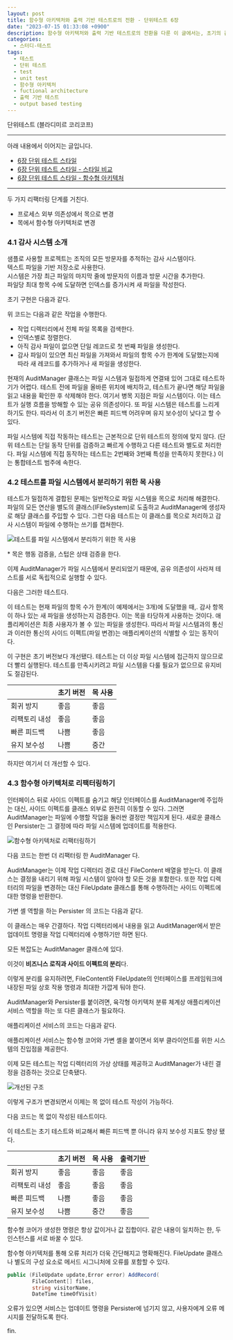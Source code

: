 ```yaml
---
layout: post
title: 함수형 아키텍처와 출력 기반 테스트로의 전환 - 단위테스트 6장
date: "2023-07-15 01:33:08 +0900"
description: 함수형 아키텍처와 출력 기반 테스트로의 전환을 다룬 이 글에서는, 초기의 감사 시스템 구현에서 파일 시스템 의존성을 제거하고, 목(mock) 객체를 활용하여 테스트를 독립적으로 수행하는 방법을 설명합니다. 리팩토링을 통해 비즈니스 로직과 사이드 이펙트를 분리하고, 새로운 Persister 클래스를 도입하여 테스트의 속도와 유지 보수성을 개선했습니다. 최종적으로, 함수형 아키텍처를 적용함으로써 오류 처리도 간단해지고 명확해졌습니다.
categories:
  - 스터디-테스트
tags:
  - 테스트
  - 단위 테스트
  - test
  - unit test
  - 함수형 아키텍처
  - fuctional architecture
  - 출력 기반 테스트
  - output based testing
---
```


단위테스트 (블라디미르 코리코프)

---

아래 내용에서 이어지는 글입니다.

- [6장 단위 테스트 스타일](/2023/07/11/unit-test-style)
- [6장 단위 테스트 스타일 - 스타일 비교](/2023/07/12/unit-test-style-comparison)
- [6장 단위 테스트 스타일 - 함수형 아키텍처](/2023/07/13/functional-architecture)

---

두 가지 리팩터링 단계를 거친다.

- 프로세스 외부 의존성에서 목으로 변경
- 목에서 함수형 아키텍처로 변경

### 4.1 감사 시스템 소개

샘플로 사용할 프로젝트는 조직의 모든 방문자를 추적하는 감사 시스템이다.  
텍스트 파일을 기반 저장소로 사용한다.  
시스템은 가장 최근 파일의 마지막 줄에 방문자의 이름과 방문 시간을 추가한다.  
파일당 최대 항목 수에 도달하면 인덱스를 증가시켜 새 파일을 작성한다.

초기 구현은 다음과 같다.

<script src="https://gist.github.com/dev-jonghoonpark/50148202c34029d912874b5c6b541ed6.js?file=1.%20AuditManager"></script>

위 코드는 다음과 같은 작업을 수행한다.

- 작업 디렉터리에서 전체 파일 목록을 검색한다.
- 인덱스별로 정렬한다.
- 아직 감사 파일이 없으면 단일 레코드로 첫 번째 파일을 생성한다.
- 감사 파일이 있으면 최신 파일을 가져와서 파일의 항목 수가 한계에 도달했는지에 따라 새 레코드를 추가하거나 새 파일을 생성한다.

현재의 AuditManager 클래스는 파일 시스템과 밀접하게 연결돼 있어 그대로 테스트하기가 어렵다. 테스트 전에 파일을 올바른 위치에 배치하고, 테스트가 끝나면 해당 파일을 읽고 내용을 확인한 후 삭제해야 한다. 여기서 병목 지점은 파일 시스템이다. 이는 테스트가 실행 흐름을 방해할 수 있는 공유 의존성이다. 또 파일 시스템은 테스트를 느리게 하기도 한다. 따라서 이 초기 버전은 빠른 피드백 어려우며 유지 보수성이 낮다고 할 수 있다.

파일 시스템에 직접 작동하는 테스트는 근본적으로 단위 테스트의 정의에 맞지 않다. (단위 테스트는 단일 동작 단위를 검증하고 빠르게 수행하고 다른 테스트와 별도로 처리한다. 파일 시스템에 직접 동작하는 테스트는 2번째와 3번째 특성을 만족하지 못한다.) 이는 통합테스트 범주에 속한다.

### 4.2 테스트를 파일 시스템에서 분리하기 위한 목 사용

테스트가 밀접하게 결합된 문제는 일반적으로 파일 시스템을 목으로 처리해 해결한다. 파일의 모든 연산을 별도의 클래스(IFileSystem)로 도출하고 AuditManager에 생성자로 해당 클래스를 주입할 수 있다. 그런 다음 테스트는 이 클래스를 목으로 처리하고 감사 시스템이 파일에 수행하는 쓰기를 캡쳐한다.

![테스트를 파일 시스템에서 분리하기 위한 목 사용](/assets/images/2023-07-15-transitioning-to-functional-architecture-and-output-based-testing/image1.png)

\* 목은 행동 검증을, 스텁은 상태 검증을 한다.

<script src="https://gist.github.com/dev-jonghoonpark/50148202c34029d912874b5c6b541ed6.js?file=2-1. AuditManager 생성자를 통한 파일 시스템의 명시적 주입"></script>

<script src="https://gist.github.com/dev-jonghoonpark/50148202c34029d912874b5c6b541ed6.js?file=2-2. 새로운 iFileSystem 인터페이스 사용"></script>

이제 AuditManager가 파일 시스템에서 분리되었기 때문에, 공유 의존성이 사라져 테스트를 서로 독립적으로 실행할 수 있다.

다음은 그러한 테스트다.

<script src="https://gist.github.com/dev-jonghoonpark/50148202c34029d912874b5c6b541ed6.js?file=2-3. 목을 이용한 감사 시스템의 동작 확인"></script>

이 테스트는 현재 파일의 항목 수가 한계(이 예제에서는 3개)에 도달했을 때,. 감사 항목이 하나 있는 새 파일을 생성하는지 검증한다. 이는 목을 타당하게 사용하는 것이다. 애플리케이션은 최종 사용자가 볼 수 있는 파일을 생성한다. 따라서 파일 시스템과의 통신과 이러한 통신의 사이드 이펙트(파일 변경)는 애플리케이션의 식별할 수 있는 동작이다.

이 구현은 초기 버전보다 개선됐다. 테스트는 더 이상 파일 시스템에 접근하지 않으므로 더 빨리 실행된다. 테스트를 만족시키려고 파일 시스템을 다룰 필요가 없으므로 유지비도 절감된다.

|               | 초기 버전 | 목 사용 |
| ------------- | --------- | ------- |
| 회귀 방지     | 좋음      | 좋음    |
| 리팩토리 내성 | 좋음      | 좋음    |
| 빠른 피드백   | 나쁨      | 좋음    |
| 유지 보수성   | 나쁨      | 중간    |

하지만 여기서 더 개선할 수 있다.

### 4.3 함수형 아키텍처로 리팩터링하기

인터페이스 뒤로 사이드 이펙트를 숨기고 해당 인터페이스를 AuditManager에 주입하는 대신, 사이드 이펙트를 클래스 외부로 완전히 이동할 수 있다. 그러면 AuditManager는 파일에 수행할 작업을 둘러싼 결정만 책임지게 된다. 새로운 클래스인 Persister는 그 결정에 따라 파일 시스템에 업데이트를 적용한다.

![함수형 아키텍처로 리팩터링하기](/assets/images/2023-07-15-transitioning-to-functional-architecture-and-output-based-testing/image2.png)

다음 코드는 한번 더 리팩터링 한 AuditManager 다.

<script src="https://gist.github.com/dev-jonghoonpark/50148202c34029d912874b5c6b541ed6.js?file=3. 리팩터링 후의 AuditManager"></script>

AuditManager는 이제 작업 디렉터리 경로 대신 FileContent 배열을 받는다. 이 클래스는 결정을 내리기 위해 파일 시스템이 알아야 할 모든 것을 포함한다. 또한 작업 디렉터리의 파일을 변경하는 대신 FileUpdate 클래스를 통해 수행하려는 사이드 이펙트에 대한 명령을 반환한다.

<script src="https://gist.github.com/dev-jonghoonpark/50148202c34029d912874b5c6b541ed6.js?file=3-1. FileContent"></script>

<script src="https://gist.github.com/dev-jonghoonpark/50148202c34029d912874b5c6b541ed6.js?file=3-2. FileUpdate"></script>

가변 셸 역할을 하는 Persister 의 코드는 다음과 같다.

<script src="https://gist.github.com/dev-jonghoonpark/50148202c34029d912874b5c6b541ed6.js?file=3-3. Persister"></script>

이 클래스는 매우 간결하다. 작업 디렉터리에서 내용을 읽고 AuditManager에서 받은 업데이트 명령을 작업 디렉터리에 수행하기만 하면 된다.

모든 복잡도는 AuditManager 클래스에 있다.

이것이 **비즈니스 로직과 사이드 이펙트의 분리**다.

이렇게 분리를 유지하려면, FileContent와 FileUpdate의 인터페이스를 프레임워크에 내장된 파일 상호 작용 명령과 최대한 가깝게 둬야 한다.

AuditManager와 Persister를 붙이려면, 육각형 아키텍처 분류 체계상 애플리케이션 서비스 역할을 하는 또 다른 클래스가 필요하다.

애플리케이션 서비스의 코드는 다음과 같다.

<script src="https://gist.github.com/dev-jonghoonpark/50148202c34029d912874b5c6b541ed6.js?file=4. Application Service"></script>

애플리케이션 서비스는 함수형 코어와 가변 셸을 붙이면서 외부 클라이언트를 위한 시스템의 진입점을 제공한다.

이제 모든 테스트는 작업 디렉터리의 가상 상태를 제공하고 AuditManager가 내린 결정을 검증하는 것으로 단축됐다.

![개선된 구조](/assets/images/2023-07-15-transitioning-to-functional-architecture-and-output-based-testing/image3.png)

이렇게 구조가 변경되면서 이제는 목 없이 테스트 작성이 가능하다.

다음 코드는 목 없이 작성된 테스트이다.

<script src="https://gist.github.com/dev-jonghoonpark/50148202c34029d912874b5c6b541ed6.js?file=5. 목 없이 작성된 테스트"></script>

이 테스트는 초기 테스트와 비교해서 빠른 피드백 뿐 아니라 유지 보수성 지표도 향상 됐다.

|               | 초기 버전 | 목 사용 | 출력기반 |
| ------------- | --------- | ------- | -------- |
| 회귀 방지     | 좋음      | 좋음    | 좋음     |
| 리팩토리 내성 | 좋음      | 좋음    | 좋음     |
| 빠른 피드백   | 나쁨      | 좋음    | 좋음     |
| 유지 보수성   | 나쁨      | 중간    | 좋음     |

함수형 코어가 생성한 명령은 항상 값이거나 값 집합이다. 같은 내용이 일치하는 한, 두 인스턴스를 서로 바꿀 수 있다.

함수형 아키텍처를 통해 오류 처리가 더욱 간단해지고 명확해진다. FileUpdate 클래스나 별도의 구성 요소로 메서드 시그니처에 오류를 포함할 수 있다.

```c#
public (FileUpdate update,Error error) AddRecord(
        FileContent[] files,
        string visitorName,
        DateTime timeOfVisit)
```

오류가 있으면 서비스는 업데이트 명령을 Persister에 넘기지 않고, 사용자에게 오류 메시지를 전달하도록 한다.

fin.
